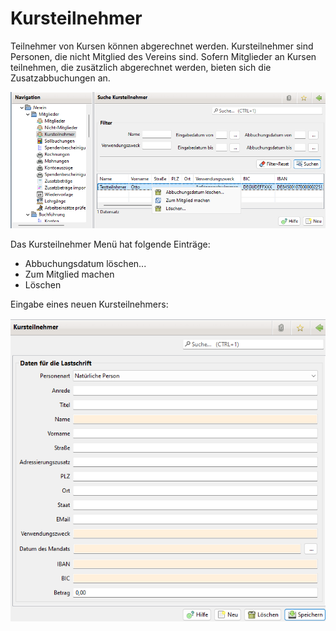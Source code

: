 # Kursteilnehmer

Teilnehmer von Kursen können abgerechnet werden. Kursteilnehmer sind Personen, die nicht Mitglied des Vereins sind. Sofern Mitglieder an Kursen teilnehmen, die zusätzlich abgerechnet werden, bieten sich die Zusatzabbuchungen an.

![](../../assets/kursteilnehmerliste.png)

Das Kursteilnehmer Menü hat folgende Einträge:

* Abbuchungsdatum löschen...
* Zum Mitglied machen
* Löschen
 

Eingabe eines neuen Kursteilnehmers:

![](../../assets/kursteilnehmerneu.png)

